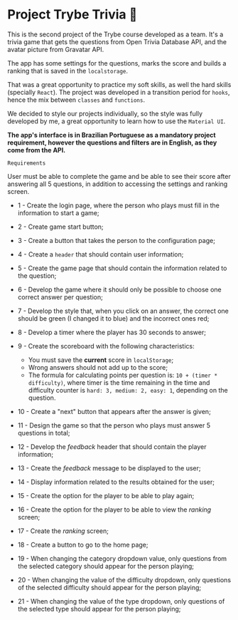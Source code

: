 # Project Trybe Trivia 🚀

This is the second project of the Trybe course developed as a team. It's a trivia game that gets the questions from Open Trivia Database API, and the avatar picture from Gravatar API.

The app has some settings for the questions, marks the score and builds a ranking that is saved in the `localstorage`.

That was a great opportunity to practice my soft skills, as well the hard skills (specially `React`). The project was developed in a transition period for `hooks`, hence the mix between `classes` and `functions`.

We decided to style our projects individually, so the style was fully developed by me, a great opportunity to learn how to use the `Material UI`.

**The app's interface is in Brazilian Portuguese as a mandatory project requirement, however the questions and filters are in English, as they come from the API.**

`Requirements`

User must be able to complete the game and be able to see their score after answering all 5 questions, in addition to accessing the settings and ranking screen.


- 1 - Create the login page, where the person who plays must fill in the information to start a game;

- 2 - Create game start button;

- 3 - Create a button that takes the person to the configuration page;

- 4 - Create a `header` that should contain user information;

- 5 - Create the game page that should contain the information related to the question;

- 6 - Develop the game where it should only be possible to choose one correct answer per question;

- 7 - Develop the style that, when you click on an answer, the correct one should be green (I changed it to blue) and the incorrect ones red;

- 8 - Develop a timer where the player has 30 seconds to answer;

- 9 - Create the scoreboard with the following characteristics:

  * You must save the **current** score in `localStorage`;
  * Wrong answers should not add up to the score;
  * The formula for calculating points per question is: `10 + (timer * difficulty)`, where timer is the time remaining in the time and difficulty counter is `hard: 3, medium: 2, easy: 1`, depending on the question.

- 10 - Create a "next" button that appears after the answer is given;

- 11 - Design the game so that the person who plays must answer 5 questions in total;

- 12 - Develop the _feedback_ header that should contain the player information;

- 13 - Create the _feedback_ message to be displayed to the user;

- 14 - Display information related to the results obtained for the user;

- 15 - Create the option for the player to be able to play again;

- 16 - Create the option for the player to be able to view the _ranking_ screen;

- 17 - Create the _ranking_ screen;

- 18 - Create a button to go to the home page;

- 19 - When changing the category dropdown value, only questions from the selected category should appear for the person playing;

- 20 - When changing the value of the difficulty dropdown, only questions of the selected difficulty should appear for the person playing;

- 21 - When changing the value of the type dropdown, only questions of the selected type should appear for the person playing;
